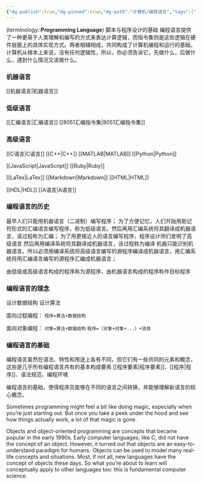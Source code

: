 ```yaml
---
{"dg-publish":true,"dg-pinned":true,"dg-path":"计算机/编程语言","tags":["Programming"],"permalink":"/计算机/编程语言/","pinned":true,"dgPassFrontmatter":true,"noteIcon":"","created":"2024-05-21T15:20:28.640+08:00","updated":"2024-09-17T11:27:42.265+08:00"}
---
```


(terminology::**Programming Language**)
脚本与程序设计的基础
编程语言提供了一种更易于人类理解和编写的方式来表达计算逻辑，而指令集则是这些逻辑在硬件层面上的具体实现方式。两者相辅相成，共同构成了计算机编程和运行的基础。计算机从根本上来说，没有任何逻辑性，所以，你必须告诉它，先做什么，后做什么，遇到什么情况又该做什么。

### 机器语言
[[机器语言\|机器语言]]
### 低级语言
[[汇编语言\|汇编语言]]
[[8051汇编指令集\|8051汇编指令集]]
### 高级语言
[[C语言\|C语言]]
[[C++\|C++]]
[[MATLAB\|MATLAB]]
[[Python\|Python]]

[[JavaScript\|JavaScript]]
[[Ruby\|Ruby]]

[[LaTex\|LaTex]]
[[Markdown\|Markdown]]
[[HTML\|HTML]]

[[HDL\|HDL]]
[[A语言\|A语言]]


### 编程语言的历史
最早人们只能用机器语言（二进制）编写程序；
为了方便记忆，人们开始用助记符形式的汇编语言编写程序，称为低级语言。然后再用汇编系统将其翻译成机器语言，该过程称为汇编；
为了用更接近人的语言编写程序，程序设计师们发明了高级语言
然后再用编译系统将其翻译成机器语言，该过程称为编译
机器只能识别机器语言。所以必须用编译系统将高级语言编写的源程序编译成机器语言，用汇编系统将用汇编语言编写的源程序汇编成机器语言；

由低级或高级语言构成的程序称为源程序，由机器语言构成的程序称作目标程序
### 编程语言的理念
设计数据结构
设计算法

面向过程编程：
` 程序=算法+数据结构 `

面向对象编程：
` 对象=算法+数据结构 `
` 程序=（对象+对象+...）+消息 `

### 编程语言的基础
编程语言虽然在语法、特性和用途上各有不同，但它们有一些共同的元素和概念，这些是几乎所有编程语言共有的基本构成要素
[[程序要素\|程序要素]]、[[程序\|程序]]、语法规范、编程环境

编程语言的基础，使得程序员能够在不同的语言之间转换，并能够理解新语言的核心概念。

Sometimes programming might feel a bit like doing magic, especially when you’re just starting out. But once you take a peek under the hood and see how things actually work, a lot of that magic is gone.  

Objects and object-oriented programming are concepts that became popular in the early 1990s. Early computer languages, like C, did not have the concept of an object. However, it turned out that objects are an easy-to-understand paradigm for humans . Objects can be used to model many real-life concepts and situations. Most, if not all, new languages have the concept of objects these days. So what you’re about to learn will conceptually apply to other languages too: this is fundamental computer science.

